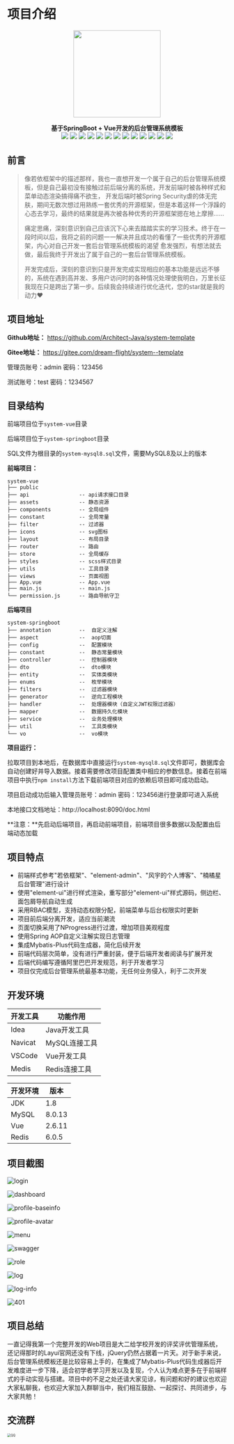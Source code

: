 # 项目介绍

<div align="center">
  <img src="https://z3.ax1x.com/2021/06/29/RdO4fO.jpg" width="200px">

    
  <span>**基于SpringBoot + Vue开发的后台管理系统模板**</span>  
  ![](https://img.shields.io/badge/Java-1.8-orange) ![](https://img.shields.io/badge/MySQL-8.0.13-brightgreen) ![](https://img.shields.io/badge/SpringBoot-2.4.1-yellow) ![](https://img.shields.io/badge/SpringSecurity-%E6%9D%83%E9%99%90-blue) ![](https://img.shields.io/badge/MybatisPlus-3.4.3-red) ![](https://img.shields.io/badge/jjwt-0.9.1-lightgrey) ![](https://img.shields.io/badge/kaptcha-0.0.9-orange) ![](https://img.shields.io/badge/fastjson-2.0.10-blue) ![](https://img.shields.io/badge/SpringRedis-2.4.1-red) ![](https://img.shields.io/badge/vue-2.6.11-yellowgreen) ![](https://img.shields.io/badge/axios-0.27.2-orange) ![](https://img.shields.io/badge/vuex-3.6.2-brightgreen) ![](https://img.shields.io/badge/element--ui-2.15.6-blue)

</div>

## 前言

> 像若依框架中的描述那样，我也一直想开发一个属于自己的后台管理系统模板，但是自己最初没有接触过前后端分离的系统，开发前端时被各种样式和菜单动态渲染搞得痛不欲生， 开发后端时被Spring Security虐的体无完肤，期间无数次想过用熟练一套优秀的开源框架，但是本着这样一个浮躁的心态去学习，最终的结果就是再次被各种优秀的开源框架摁在地上摩擦......
>
> 痛定思痛，深刻意识到自己应该沉下心来去踏踏实实的学习技术。终于在一段时间以后，我将之前的问题一一解决并且成功的看懂了一些优秀的开源框架，内心对自己开发一套后台管理系统模板的渴望 愈发强烈，有想法就去做，最后我终于开发出了属于自己的一套后台管理系统模板。
>
> 开发完成后，深刻的意识到只是开发完成实现相应的基本功能是远远不够的，系统在遇到高并发、多用户访问时的各种情况处理使我明白，万里长征我现在只是跨出了第一步。后续我会持续进行优化迭代，您的star就是我的动力❤️

## 项目地址

**Github地址：** https://github.com/Architect-Java/system-template

**Gitee地址：** https://gitee.com/dream-flight/system--template

管理员账号：admin	密码：123456

测试账号：test	密码：1234567

## 目录结构

前端项目位于`system-vue`目录

后端项目位于`system-springboot`目录

SQL文件为根目录的`system-mysql8.sql`文件，需要MySQL8及以上的版本

**前端项目：**

```shell
system-vue
├── public   
├── api                -- api请求接口目录
├── assets             -- 静态资源
├── components         -- 全局组件
├── constant           -- 全局常量
├── filter             -- 过滤器
├── icons              -- svg图标
├── layout             -- 布局目录
├── router             -- 路由
├── store              -- 全局缓存
├── styles             -- scss样式目录
├── utils              -- 工具目录
├── views              -- 页面视图
├── App.vue            -- App.vue
├── main.js            -- main.js
└── permission.js      -- 路由导航守卫  
```

**后端项目**

```shell
system-springboot
├── annotation         --  自定义注解
├── aspect             --  aop切面
├── config             --  配置模块
├── constant           --  静态常量模块
├── controller         --  控制器模块
├── dto                --  dto模块
├── entity             --  实体类模块
├── enums              --  枚举模块
├── filters    	       --  过滤器模块
├── generator	       --  逆向工程模块
├── handler            --  处理器模块（自定义JWT权限过滤器）
├── mapper             --  数据持久化模块
├── service            --  业务处理模块
├── util               --  工具类模块
└── vo        	       --  vo模块
```

**项目运行：**

拉取项目到本地后，在数据库中直接运行`system-mysql8.sql`文件即可，数据库会自动创建好并导入数据。接着需要修改项目配置类中相应的参数信息。接着在前端项目中执行`npm install`方法下载前端项目对应的依赖后项目即可成功启动。

项目启动成功后输入管理员账号：admin	密码：123456进行登录即可进入系统

本地接口文档地址：http://localhost:8090/doc.html

**注意：**先启动后端项目，再启动前端项目，前端项目很多数据以及配置由后端动态加载

## 项目特点

- 前端样式参考"若依框架"、"element-admin"、"风宇的个人博客"、"楠橘星后台管理"进行设计
- 使用"element-ui"进行样式渲染，重写部分"element-ui"样式源码，侧边栏、面包屑导航自动生成
- 采用RBAC模型，支持动态权限分配，前端菜单与后台权限实时更新
- 项目前后端分离开发，适应当前潮流
- 页面切换采用了NProgress进行过渡，增加项目美观程度
- 使用Spring AOP自定义注解实现日志管理
- 集成Mybatis-Plus代码生成器，简化后续开发
- 前端代码层次简单，没有进行严重封装，便于后端开发者阅读与扩展开发
- 后端代码编写遵循阿里巴巴开发规范，利于开发者学习
- 项目仅完成后台管理系统最基本功能，无任何业务侵入，利于二次开发

## 开发环境

| 开发工具 | 功能作用      |
| -------- | ------------- |
| Idea     | Java开发工具  |
| Navicat  | MySQL连接工具 |
| VSCode   | Vue开发工具   |
| Medis    | Redis连接工具 |

| 开发环境 | 版本   |
| -------- | ------ |
| JDK      | 1.8    |
| MySQL    | 8.0.13 |
| Vue      | 2.6.11 |
| Redis    | 6.0.5  |

## 项目截图

![login](doc/login.png)

![dashboard](doc/dashboard.png)

![profile-baseinfo](doc/profile-baseinfo.png)

![profile-avatar](doc/profile-avatar.png)

![menu](doc/menu.png)

![swagger](doc/swagger.png)

![role](doc/user.png)

![log](doc/log.png)

![log-info](doc/404.png)

![401](doc/401.png)

## 项目总结

一直记得我第一个完整开发的Web项目是大二给学校开发的评奖评优管理系统，还记得那时的Layui官网还没有下线，jQuery仍然占据着一片天。对于新手来说，后台管理系统模板还是比较容易上手的，在集成了Mybatis-Plus代码生成器后开发难度进一步下降，适合初学者学习开发以及复现，个人认为难点更多在于前端样式的手动实现与搭建。项目中的不足之处还请大家见谅，有问题和好的建议也欢迎大家私聊我，也欢迎大家加入群聊当中，我们相互鼓励、一起探讨、共同进步，与大家共勉！

## 交流群

<img src="doc/QQ.jpeg" alt="QQ" style="zoom:50%;" />